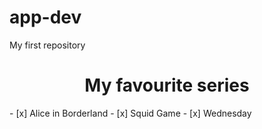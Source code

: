 # app-dev
My first repository
<html>
  <head>
  </head>
    <body>
      <center><h1> My favourite series </h1></center>
      <p>
- [x] Alice in Borderland
- [x] Squid Game
- [x] Wednesday
      </p>
  </body>
  </html>
